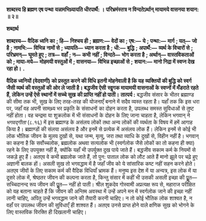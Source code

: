  **शाब्दस्य हि ब्रह्मण एष पन्था** **यन्नामभिध्र्यायति धीरपार्थै: ।** **परिभ्रमंस्तत्र न विन्दतेऽर्थान्** **मायामये वासनया शयान: ॥ २॥** 

**शब्दार्थ** 

**शाब्दस्य—** **वैदिक ध्वनि का** **; हि—** **निश्चय ही** **; ब्रह्मण:—** **वेदों का** **; एष:—** **ये** **; पन्था:—** **मार्ग** **; यत्—** **जो है** **; नामभि:—** **विभिन्न** **नामों से** **; ध्यायति—** **ध्यान करता है** **; धी:—** **बुद्धि** **; अपार्थै:—** **व्यर्थ के विचारों से** **; परिभ्रमन्—** **घूमते हुए** **; तत्र—** **वहाँ** **; न—** **कभी** **नहीं** **; विन्दते—** **भोग करता है** **; अर्थान्—** **वास्तविकताओं को** **; माया-मये—** **मोहमयी वस्तुओं में** **; वासनया—** **विभिन्न इच्छाओं से** **;** **शयान:—** **मानो निद्रा में स्वप्न देख रहा हो।** **.** 

**वैदिक ध्वनियों (वेदवाणी) को प्रस्तुत करने की विधि इतनी मोहनेवाली है कि यह** **व्यक्तियों की बुद्धि को स्वर्ग जैसी व्यर्थ की वस्तुओं की ओर ले जाती है। बद्धजीव ऐसी** **स्वॢगक मायामयी वासनाओं के स्वप्नों में मँडराते रहते हैं, लेकिन उन्हें ऐसे स्थानों में सच्चे सुख** **की प्राप्ति नहीं हो पाती।** **तात्पर्य :** बद्धजीव संसार के भीतर ब्रह्माण्ड की सीमा तक भी, सुख के लिए तरह-तरह की योजनाएँ बनाने में सदैव व्यस्त रहता है। यहाँ तक कि इस धरा पर, जहाँ वह अपनी सामथ्र्य भर प्रकृति के संसाधनों का दोहन करता है, उपलब्ध समस्त सुविधाओं से तुष्ट नहीं होता। वह चन्द्रमा या शुक्रलोक में भी संसाधनों के दोहन के लिए जाना चाहता है, लेकिन भगवान् ने *भगवद्गीता* (८.१६) में इस ब्रह्माण्ड के असंलय लोकों तथा अन्य लोकों की व्यर्थता के विषय में हमें आगाह किया है। ब्रह्माण्डों की संलया असंलय है और इनमें से प्रत्येक में असंलय लोक हैं। लेकिन इनमें से कोई भी लोक भौतिक जीवन के मुलय दुखों से, यथा जन्म, मृत्यु, जरा तथा व्याधि के दुखों से, विहीन नहीं है। भगवान् का कहना है कि सर्वोच्चलोक, ब्रह्मलोक अथवा सत्यलोक भी (स्वर्गलोक जैसे लोकों का तो कहना ही क्या) रहने के लिए उपयुक्त नहीं है, क्योंकि यहाँ भी उपर्युक्त दुख पाये जाते हैं। बद्धजीव सकाम कर्म के नियमों से जकड़े हुए हैं। अतएव वे कभी ब्रह्मलोक जाते हैं, तो पुन: पाताल लोक को लौट आते हैं मानो झूले पर चढ़े हुए अज्ञानी बालक हों। असली सुख तो भगवद्धाम में है जहाँ जीव को ये सांसारिक कष्ट नहीं सहन करने होते। अतएव जीवों के लिए सकाम कर्म की वैदिक विधियाँ भ्रामक हैं। मनुष्य इस देश में या अन्यत्र, इस लोक में या दूसरे लोक में, श्रेष्ठतर जीवन की कल्पना करता है, किन्तु संसार में कहीं भी उसकी असली इच्छा की पूॢत—सच्चिदानन्द रूप जीवन की पूॢत— नहीं हो पाती। श्रील शुकदेव गोस्वामी अप्रत्यक्ष रूप से, महाराज परीक्षित को यह बताना चाहते हैं कि जीवन की अन्तिम अवस्था में उन्हें अपने मन में स्वर्गलोक जाने की इच्छा नहीं लानी चाहिए, अपितु उन्हें भगवद्धाम जाने की तैयारी करनी चाहिए। न तो कोई भौतिक लोक शाश्वत है, न वहाँ पर उपलब्ध जीवन की सुविधाएँ ही शाश्वत हैं। अतएव उनसे प्राप्त होने वाले क्षणिक सुख को भोगने के लिए वास्तविक विरक्ति ही दिखलानी चाहिए। 